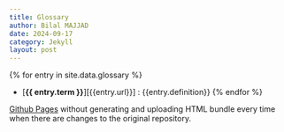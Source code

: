 ```yaml
---
title: Glossary
author: Bilal MAJJAD
date: 2024-09-17
category: Jekyll
layout: post
---
```


{% for entry in 
site.data.glossary %}
- [**{{ entry.term }}**][{{entry.url}}] : {{entry.definition}}
{% endfor %}

[Github Pages][1] without generating and uploading HTML bundle every time when there are
changes to the original repository.

[1]: https://pages.github.com